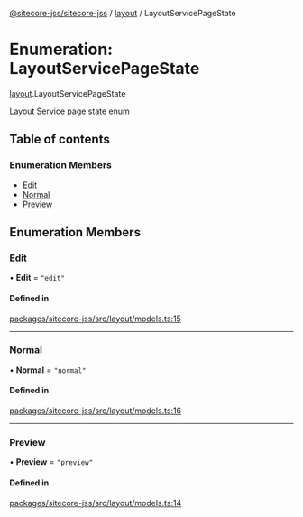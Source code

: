 [@sitecore-jss/sitecore-jss](../README.md) / [layout](../modules/layout.md) / LayoutServicePageState

# Enumeration: LayoutServicePageState

[layout](../modules/layout.md).LayoutServicePageState

Layout Service page state enum

## Table of contents

### Enumeration Members

- [Edit](layout.LayoutServicePageState.md#edit)
- [Normal](layout.LayoutServicePageState.md#normal)
- [Preview](layout.LayoutServicePageState.md#preview)

## Enumeration Members

### Edit

• **Edit** = ``"edit"``

#### Defined in

[packages/sitecore-jss/src/layout/models.ts:15](https://github.com/Sitecore/jss/blob/ff6900fa4/packages/sitecore-jss/src/layout/models.ts#L15)

___

### Normal

• **Normal** = ``"normal"``

#### Defined in

[packages/sitecore-jss/src/layout/models.ts:16](https://github.com/Sitecore/jss/blob/ff6900fa4/packages/sitecore-jss/src/layout/models.ts#L16)

___

### Preview

• **Preview** = ``"preview"``

#### Defined in

[packages/sitecore-jss/src/layout/models.ts:14](https://github.com/Sitecore/jss/blob/ff6900fa4/packages/sitecore-jss/src/layout/models.ts#L14)
